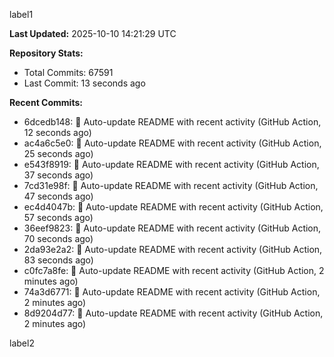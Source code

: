 
label1 
<!-- ACTIVITY_START -->
**Last Updated:** 2025-10-10 14:21:29 UTC

**Repository Stats:**
- Total Commits: 67591
- Last Commit: 13 seconds ago

**Recent Commits:**
- 6dcedb148: 🤖 Auto-update README with recent activity (GitHub Action, 12 seconds ago)
- ac4a6c5e0: 🤖 Auto-update README with recent activity (GitHub Action, 25 seconds ago)
- e543f8919: 🤖 Auto-update README with recent activity (GitHub Action, 37 seconds ago)
- 7cd31e98f: 🤖 Auto-update README with recent activity (GitHub Action, 47 seconds ago)
- ec4d4047b: 🤖 Auto-update README with recent activity (GitHub Action, 57 seconds ago)
- 36eef9823: 🤖 Auto-update README with recent activity (GitHub Action, 70 seconds ago)
- 2da93e2a2: 🤖 Auto-update README with recent activity (GitHub Action, 83 seconds ago)
- c0fc7a8fe: 🤖 Auto-update README with recent activity (GitHub Action, 2 minutes ago)
- 74a3d6771: 🤖 Auto-update README with recent activity (GitHub Action, 2 minutes ago)
- 8d9204d77: 🤖 Auto-update README with recent activity (GitHub Action, 2 minutes ago)
<!-- ACTIVITY_END -->

label2
